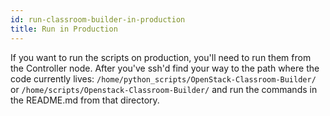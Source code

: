 ```yaml
---
id: run-classroom-builder-in-production
title: Run in Production
---
```


If you want to run the scripts on production, you'll need to run them from the Controller node. After you've ssh'd find your way to the path where the code currently lives: `/home/python_scripts/OpenStack-Classroom-Builder/` or `/home/scripts/Openstack-Classroom-Builder/` and run the commands in the README.md from that directory.